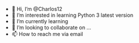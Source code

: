 - 👋 Hi, I’m @Charlos12
- 👀 I’m interested in learning Python 3 latest version
- 🌱 I’m currently learning 
- 💞️ I’m looking to collaborate on ...
- 📫 How to reach me via email

<!---
Charlos12/Charlos12 is a ✨ special ✨ repository because its `README.md` (this file) appears on your GitHub profile.
You can click the Preview link to take a look at your changes.
--->
